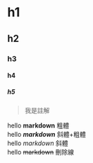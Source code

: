 # h1
## h2
### h3
#### h4
##### h5


>我是註解

hello **markdown** 粗體  
hello ***markdown*** 斜體+粗體  
hello *markdown* 斜體  
hello ~~markdown~~ 刪除線  